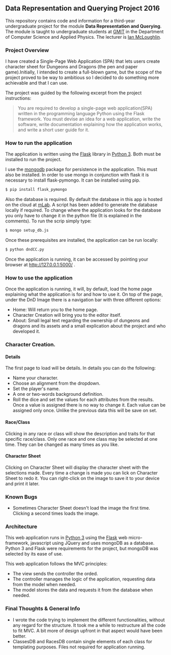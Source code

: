 ## Data Representation and Querying Project 2016

This repository contains code and information for a third-year undergraduate project for the module **Data Representation and Querying**.
The module is taught to undergraduate students at [GMIT](http://www.gmit.ie) in the Department of Computer Science and Applied Physics.
The lecturer is [Ian McLoughlin](https://ianmcloughlin.github.io).

### Project Overview
I have created a Single-Page Web Application (SPA) that lets users create character sheet for Dungeons and Dragons (the pen and paper game).Initially, I intended to create a full-blown game, but the scope of the project proved to be way to ambitious so I decided to do something more achievable and that I can use.

The project was guided by the following excerpt from the project instructions:
>You are required to develop a single-page web application(SPA) written in the programming language Python using the Flask framework. You must devise an idea for a web application, write the software, write documentation explaining how the application works, and write a short user guide for it.

### How to run the application
The application is written using the [Flask](http://flask.pocoo.org/) library in [Python 3](https://www.python.org).
Both must be installed to run the project.

I use the [mongodb](https://www.mongodb.com/) package for persistence in the application.
This must also be installed. In order to use mongo in conjunction with flask it is necessary to install flask-pymongo. It can be installed using pip.

```bash
$ pip install flask_pymongo
```

Also the database is required. By default the database in this app is hosted on the cloud at [mLab](https://mlab.com/).
A script has been added to generate the database locally if required. To change where the application looks for the database you only have to change it in the python file (It is explained in the comments). To run the scrip simply type:

```bash
$ mongo setup_db.js
```
Once these prerequisites are installed, the application can be run locally:
```bash
$ python dndCC.py
```
Once the application is running, it can be accessed by pointing your browser at http://127.0.0.1:5000/ .

### How to use the application

Once the application is running, it will, by default, load the home page explaining what the application is for and how to use it. On top of the page, under the DnD Image there is a navigation bar with three different options:
- Home: Will return you to the home page.
- Character Creation will bring you to the editor itself.
- About: Small legal text regarding the ownership of dungeons and dragons and its assets and a small explication about the project and who developed it.

### Character Creation.

#### Details

The first page to load will be details. In details you can do the following:
- Name your character.
- Choose an alignment from the dropdown.
- Set the player's name.
- A one or two-words background definition.
- Roll the dice and set the values for each attributes from the results. Once a value is assigned there is no way to change it. Each value can be assigned only once. Unlike the previous data this will be save on set.

#### Race/Class      

Clicking in any race or class will show the description and traits for that specific race/class.
Only one race and one class may be selected at one time. They can be changed as many times as you like.

#### Character Sheet

Clicking on Character Sheet will display the character sheet with the selections made. Every time a change is made you can lick on Character Sheet to redo it. You can right-click on the image to save it to your device and print it later.
    
### Known Bugs
  
  - Sometimes Character Sheet doesn't load the image the first time. Clicking a second times loads the image.
  
### Architecture
This web application runs in [Python 3](https://www.python.org) using the [Flask](http://flask.pocoo.org/) web micro-framework, javascript using JQuery and uses mongoDB as a database.
Python 3 and Flask were requirements for the project, but mongoDB was selected by its ease of use.

This web application follows the MVC principles:
- The view sends the controller the orded.
- The controller manages the logic of the application, requesting data from the model when needed.
- The model stores the data and requests it from the database when needed.


### Final Thoughts & General Info

  - I wrote the code trying to implement the different functionalities, without any regard for the structure. It took me a while to restructure all the code to fit MVC. A bit more of design upfront in that aspect would have been better.
  - ClassesDB and RacesDB contain single elements of each class for templating purposes. Files not required for application running.


